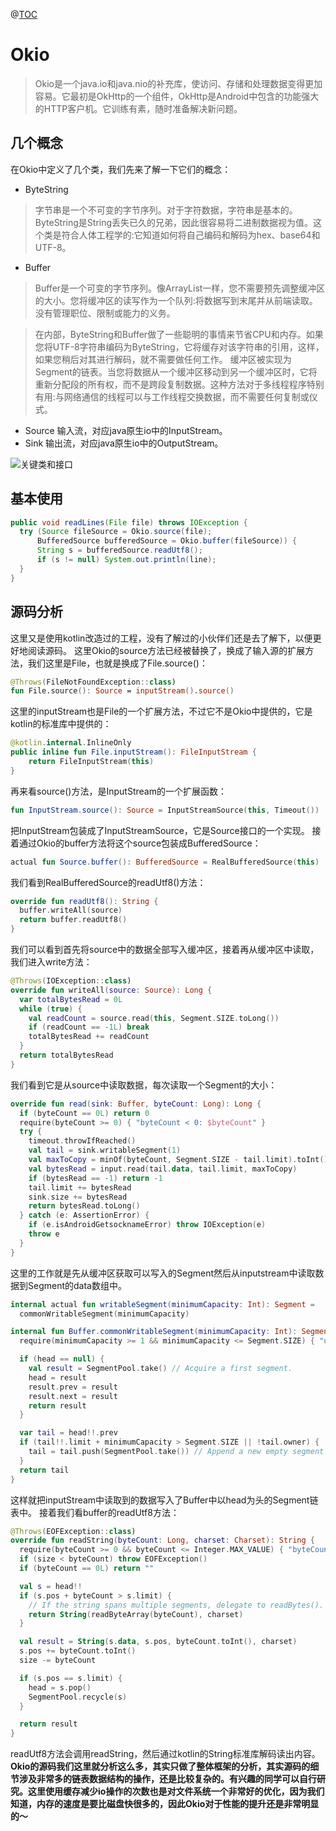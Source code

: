 ﻿@[TOC](Okio源码阅读理解系列（一）)
# Okio
> Okio是一个java.io和java.nio的补充库，使访问、存储和处理数据变得更加容易。它最初是OkHttp的一个组件，OkHttp是Android中包含的功能强大的HTTP客户机。它训练有素，随时准备解决新问题。

## 几个概念
在Okio中定义了几个类，我们先来了解一下它们的概念：
- ByteString

> 字节串是一个不可变的字节序列。对于字符数据，字符串是基本的。ByteString是String丢失已久的兄弟，因此很容易将二进制数据视为值。这个类是符合人体工程学的:它知道如何将自己编码和解码为hex、base64和UTF-8。

- Buffer

> Buffer是一个可变的字节序列。像ArrayList一样，您不需要预先调整缓冲区的大小。您将缓冲区的读写作为一个队列:将数据写到末尾并从前端读取。没有管理职位、限制或能力的义务。

> 在内部，ByteString和Buffer做了一些聪明的事情来节省CPU和内存。如果您将UTF-8字符串编码为ByteString，它将缓存对该字符串的引用，这样，如果您稍后对其进行解码，就不需要做任何工作。
缓冲区被实现为Segment的链表。当您将数据从一个缓冲区移动到另一个缓冲区时，它将重新分配段的所有权，而不是跨段复制数据。这种方法对于多线程程序特别有用:与网络通信的线程可以与工作线程交换数据，而不需要任何复制或仪式。

- Source 输入流，对应java原生io中的InputStream。
- Sink 输出流，对应java原生io中的OutputStream。

![关键类和接口](https://img-blog.csdnimg.cn/20190417162919836.png?x-oss-process=image/watermark,type_ZmFuZ3poZW5naGVpdGk,shadow_10,text_aHR0cHM6Ly9ibG9nLmNzZG4ubmV0L3FxXzM3NTMyMTQw,size_16,color_FFFFFF,t_70)

## 基本使用

```java
public void readLines(File file) throws IOException {
  try (Source fileSource = Okio.source(file);
      BufferedSource bufferedSource = Okio.buffer(fileSource)) {
      String s = bufferedSource.readUtf8();
      if (s != null) System.out.println(line);
  }
}
```
## 源码分析
这里又是使用kotlin改造过的工程，没有了解过的小伙伴们还是去了解下，以便更好地阅读源码。
这里Okio的source方法已经被替换了，换成了输入源的扩展方法，我们这里是File，也就是换成了File.source()：

```kotlin
@Throws(FileNotFoundException::class)
fun File.source(): Source = inputStream().source()
```
这里的inputStream也是File的一个扩展方法，不过它不是Okio中提供的，它是kotlin的标准库中提供的：

```kotlin
@kotlin.internal.InlineOnly
public inline fun File.inputStream(): FileInputStream {
    return FileInputStream(this)
}
```
再来看source()方法，是InputStream的一个扩展函数：

```kotlin
fun InputStream.source(): Source = InputStreamSource(this, Timeout())
```
把InputStream包装成了InputStreamSource，它是Source接口的一个实现。
接着通过Okio的buffer方法将这个source包装成BufferedSource：

```kotlin
actual fun Source.buffer(): BufferedSource = RealBufferedSource(this)
```
我们看到RealBufferedSource的readUtf8()方法：

```kotlin
override fun readUtf8(): String {
  buffer.writeAll(source)
  return buffer.readUtf8()
}
```
我们可以看到首先将source中的数据全部写入缓冲区，接着再从缓冲区中读取，我们进入write方法：

```kotlin
@Throws(IOException::class)
override fun writeAll(source: Source): Long {
  var totalBytesRead = 0L
  while (true) {
    val readCount = source.read(this, Segment.SIZE.toLong())
    if (readCount == -1L) break
    totalBytesRead += readCount
  }
  return totalBytesRead
}
```
我们看到它是从source中读取数据，每次读取一个Segment的大小：

```kotlin
override fun read(sink: Buffer, byteCount: Long): Long {
  if (byteCount == 0L) return 0
  require(byteCount >= 0) { "byteCount < 0: $byteCount" }
  try {
    timeout.throwIfReached()
    val tail = sink.writableSegment(1)
    val maxToCopy = minOf(byteCount, Segment.SIZE - tail.limit).toInt()
    val bytesRead = input.read(tail.data, tail.limit, maxToCopy)
    if (bytesRead == -1) return -1
    tail.limit += bytesRead
    sink.size += bytesRead
    return bytesRead.toLong()
  } catch (e: AssertionError) {
    if (e.isAndroidGetsocknameError) throw IOException(e)
    throw e
  }
}
```
这里的工作就是先从缓冲区获取可以写入的Segment然后从inputstream中读取数据到Segment的data数组中。

```kotlin
internal actual fun writableSegment(minimumCapacity: Int): Segment =
  commonWritableSegment(minimumCapacity)

internal fun Buffer.commonWritableSegment(minimumCapacity: Int): Segment {
  require(minimumCapacity >= 1 && minimumCapacity <= Segment.SIZE) { "unexpected capacity" }

  if (head == null) {
    val result = SegmentPool.take() // Acquire a first segment.
    head = result
    result.prev = result
    result.next = result
    return result
  }

  var tail = head!!.prev
  if (tail!!.limit + minimumCapacity > Segment.SIZE || !tail.owner) {
    tail = tail.push(SegmentPool.take()) // Append a new empty segment to fill up.
  }
  return tail
}
```
这样就把inputStream中读取到的数据写入了Buffer中以head为头的Segment链表中。
接着我们看buffer的readUtf8方法：

```kotlin
@Throws(EOFException::class)
override fun readString(byteCount: Long, charset: Charset): String {
  require(byteCount >= 0 && byteCount <= Integer.MAX_VALUE) { "byteCount: $byteCount" }
  if (size < byteCount) throw EOFException()
  if (byteCount == 0L) return ""

  val s = head!!
  if (s.pos + byteCount > s.limit) {
    // If the string spans multiple segments, delegate to readBytes().
    return String(readByteArray(byteCount), charset)
  }

  val result = String(s.data, s.pos, byteCount.toInt(), charset)
  s.pos += byteCount.toInt()
  size -= byteCount

  if (s.pos == s.limit) {
    head = s.pop()
    SegmentPool.recycle(s)
  }

  return result
}
```
readUtf8方法会调用readString，然后通过kotlin的String标准库解码读出内容。
**Okio的源码我们这里就分析这么多，其实只做了整体框架的分析，其实源码的细节涉及非常多的链表数据结构的操作，还是比较复杂的。有兴趣的同学可以自行研究。这里使用缓存减少io操作的次数也是对文件系统一个非常好的优化，因为我们知道，内存的速度是要比磁盘快很多的，因此Okio对于性能的提升还是非常明显的～**
